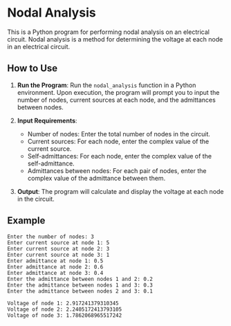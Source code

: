 
# Nodal Analysis

This is a Python program for performing nodal analysis on an electrical circuit. Nodal analysis is a method for determining the voltage at each node in an electrical circuit.

## How to Use

1. **Run the Program**: Run the `nodal_analysis` function in a Python environment. Upon execution, the program will prompt you to input the number of nodes, current sources at each node, and the admittances between nodes.

2. **Input Requirements**:
   - Number of nodes: Enter the total number of nodes in the circuit.
   - Current sources: For each node, enter the complex value of the current source.
   - Self-admittances: For each node, enter the complex value of the self-admittance.
   - Admittances between nodes: For each pair of nodes, enter the complex value of the admittance between them.

3. **Output**: The program will calculate and display the voltage at each node in the circuit.

## Example
```
Enter the number of nodes: 3
Enter current source at node 1: 5
Enter current source at node 2: 3
Enter current source at node 3: 1
Enter admittance at node 1: 0.5
Enter admittance at node 2: 0.6
Enter admittance at node 3: 0.4
Enter the admittance between nodes 1 and 2: 0.2
Enter the admittance between nodes 1 and 3: 0.3
Enter the admittance between nodes 2 and 3: 0.1

Voltage of node 1: 2.917241379310345
Voltage of node 2: 2.2405172413793105
Voltage of node 3: 1.7862068965517242
```
